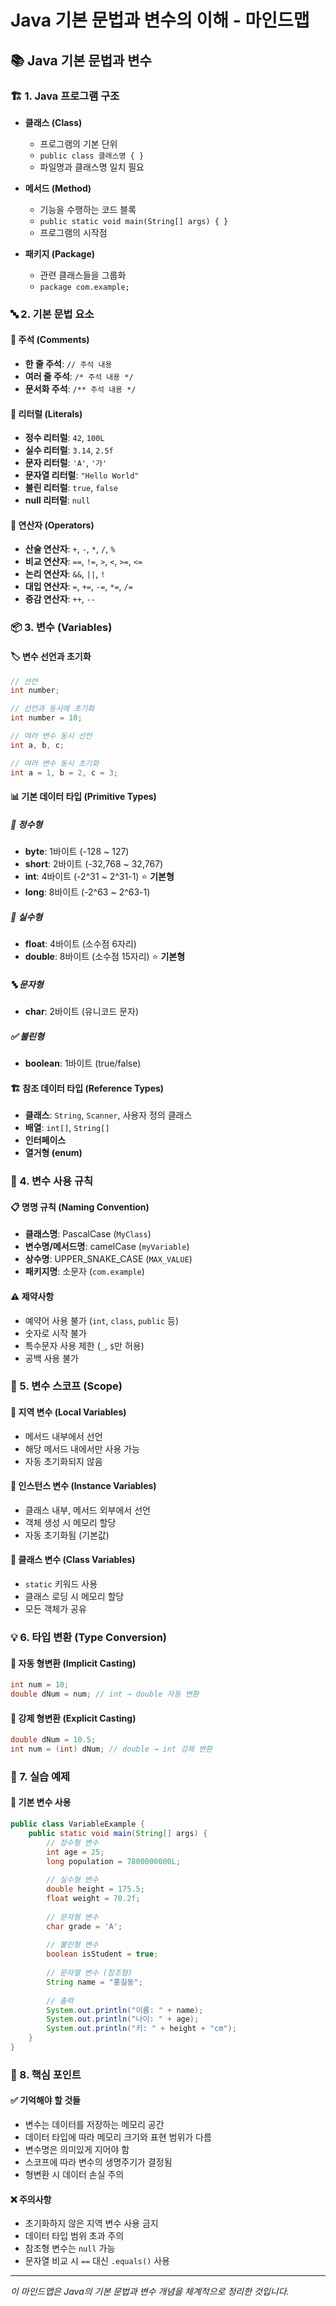 # Java 기본 문법과 변수의 이해 - 마인드맵

## 📚 Java 기본 문법과 변수

### 🏗️ 1. Java 프로그램 구조
- **클래스 (Class)**
  - 프로그램의 기본 단위
  - `public class 클래스명 { }`
  - 파일명과 클래스명 일치 필요

- **메서드 (Method)**
  - 기능을 수행하는 코드 블록
  - `public static void main(String[] args) { }`
  - 프로그램의 시작점

- **패키지 (Package)**
  - 관련 클래스들을 그룹화
  - `package com.example;`

### 🔤 2. 기본 문법 요소

#### 📝 주석 (Comments)
- **한 줄 주석**: `// 주석 내용`
- **여러 줄 주석**: `/* 주석 내용 */`
- **문서화 주석**: `/** 주석 내용 */`

#### 🔢 리터럴 (Literals)
- **정수 리터럴**: `42`, `100L`
- **실수 리터럴**: `3.14`, `2.5f`
- **문자 리터럴**: `'A'`, `'가'`
- **문자열 리터럴**: `"Hello World"`
- **불린 리터럴**: `true`, `false`
- **null 리터럴**: `null`

#### 🔧 연산자 (Operators)
- **산술 연산자**: `+`, `-`, `*`, `/`, `%`
- **비교 연산자**: `==`, `!=`, `>`, `<`, `>=`, `<=`
- **논리 연산자**: `&&`, `||`, `!`
- **대입 연산자**: `=`, `+=`, `-=`, `*=`, `/=`
- **증감 연산자**: `++`, `--`

### 📦 3. 변수 (Variables)

#### 🏷️ 변수 선언과 초기화
```java
// 선언
int number;

// 선언과 동시에 초기화
int number = 10;

// 여러 변수 동시 선언
int a, b, c;

// 여러 변수 동시 초기화
int a = 1, b = 2, c = 3;
```

#### 📊 기본 데이터 타입 (Primitive Types)

##### 🔢 정수형
- **byte**: 1바이트 (-128 ~ 127)
- **short**: 2바이트 (-32,768 ~ 32,767)
- **int**: 4바이트 (-2^31 ~ 2^31-1) ⭐ **기본형**
- **long**: 8바이트 (-2^63 ~ 2^63-1)

##### 🔢 실수형
- **float**: 4바이트 (소수점 6자리)
- **double**: 8바이트 (소수점 15자리) ⭐ **기본형**

##### 🔤 문자형
- **char**: 2바이트 (유니코드 문자)

##### ✅ 불린형
- **boolean**: 1바이트 (true/false)

#### 🏗️ 참조 데이터 타입 (Reference Types)
- **클래스**: `String`, `Scanner`, 사용자 정의 클래스
- **배열**: `int[]`, `String[]`
- **인터페이스**
- **열거형 (enum)**

### 🎯 4. 변수 사용 규칙

#### 📋 명명 규칙 (Naming Convention)
- **클래스명**: PascalCase (`MyClass`)
- **변수명/메서드명**: camelCase (`myVariable`)
- **상수명**: UPPER_SNAKE_CASE (`MAX_VALUE`)
- **패키지명**: 소문자 (`com.example`)

#### ⚠️ 제약사항
- 예약어 사용 불가 (`int`, `class`, `public` 등)
- 숫자로 시작 불가
- 특수문자 사용 제한 (`_`, `$`만 허용)
- 공백 사용 불가

### 🔄 5. 변수 스코프 (Scope)

#### 📍 지역 변수 (Local Variables)
- 메서드 내부에서 선언
- 해당 메서드 내에서만 사용 가능
- 자동 초기화되지 않음

#### 📍 인스턴스 변수 (Instance Variables)
- 클래스 내부, 메서드 외부에서 선언
- 객체 생성 시 메모리 할당
- 자동 초기화됨 (기본값)

#### 📍 클래스 변수 (Class Variables)
- `static` 키워드 사용
- 클래스 로딩 시 메모리 할당
- 모든 객체가 공유

### 💡 6. 타입 변환 (Type Conversion)

#### 🔄 자동 형변환 (Implicit Casting)
```java
int num = 10;
double dNum = num; // int → double 자동 변환
```

#### 🔄 강제 형변환 (Explicit Casting)
```java
double dNum = 10.5;
int num = (int) dNum; // double → int 강제 변환
```

### 🎨 7. 실습 예제

#### 📝 기본 변수 사용
```java
public class VariableExample {
    public static void main(String[] args) {
        // 정수형 변수
        int age = 25;
        long population = 7800000000L;
        
        // 실수형 변수
        double height = 175.5;
        float weight = 70.2f;
        
        // 문자형 변수
        char grade = 'A';
        
        // 불린형 변수
        boolean isStudent = true;
        
        // 문자열 변수 (참조형)
        String name = "홍길동";
        
        // 출력
        System.out.println("이름: " + name);
        System.out.println("나이: " + age);
        System.out.println("키: " + height + "cm");
    }
}
```

### 🎯 8. 핵심 포인트

#### ✅ 기억해야 할 것들
- 변수는 데이터를 저장하는 메모리 공간
- 데이터 타입에 따라 메모리 크기와 표현 범위가 다름
- 변수명은 의미있게 지어야 함
- 스코프에 따라 변수의 생명주기가 결정됨
- 형변환 시 데이터 손실 주의

#### ❌ 주의사항
- 초기화하지 않은 지역 변수 사용 금지
- 데이터 타입 범위 초과 주의
- 참조형 변수는 `null` 가능
- 문자열 비교 시 `==` 대신 `.equals()` 사용

---

*이 마인드맵은 Java의 기본 문법과 변수 개념을 체계적으로 정리한 것입니다.* 